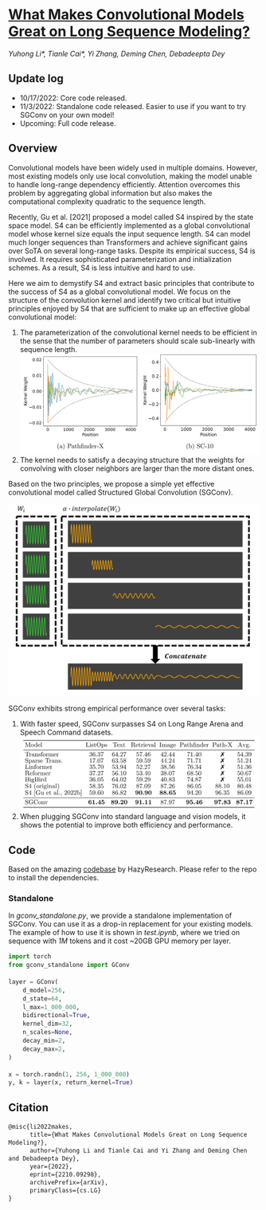 # [What Makes Convolutional Models Great on Long Sequence Modeling?](https://arxiv.org/abs/2210.09298)

*Yuhong Li\*, Tianle Cai\*, Yi Zhang, Deming Chen, Debadeepta Dey*

## Update log

- 10/17/2022: Core code released.
- 11/3/2022: Standalone code released. Easier to use if you want to try SGConv on your own model!
- Upcoming: Full code release.

## Overview

Convolutional models have been widely used in multiple domains. However, most existing models only use local convolution, making the model unable to handle long-range dependency efficiently. Attention overcomes this problem by aggregating global information but also makes the computational complexity quadratic to the sequence length. 

Recently, Gu et al. [2021] proposed a model called S4 inspired by the state space model. S4 can be efficiently implemented as a global convolutional model whose kernel size equals the input sequence length. S4 can model much longer sequences than Transformers and achieve significant gains over SoTA on several long-range tasks. Despite its empirical success, S4 is involved. It requires sophisticated parameterization and initialization schemes. As a result, S4 is less intuitive and hard to use. 

Here we aim to demystify S4 and extract basic principles that contribute to the success of S4 as a global convolutional model. We focus on the structure of the convolution kernel and identify two critical but intuitive principles enjoyed by S4 that are sufficient to make up an effective global convolutional model: 

1. The parameterization of the convolutional kernel needs to be efficient in the sense that the number of parameters should scale sub-linearly with sequence length. ![image](imgs/decay.png)
2. The kernel needs to satisfy a decaying structure that the weights for convolving with closer neighbors are larger than the more distant ones. 

Based on the two principles, we propose a simple yet effective convolutional model called Structured Global Convolution (SGConv). 

![image](imgs/sgconv.png)

SGConv exhibits strong empirical performance over several tasks: 
1. With faster speed, SGConv surpasses S4 on Long Range Arena and Speech Command datasets. ![image](imgs/lra.png)
2. When plugging SGConv into standard language and vision models, it shows the potential to improve both efficiency and performance.



## Code

Based on the amazing [codebase](https://github.com/HazyResearch/state-spaces) by HazyResearch. Please refer to the repo to install the dependencies.

### Standalone
In *gconv_standalone.py*, we provide a standalone implementation of SGConv. You can use it as a drop-in replacement for your existing models. The example of how to use it is shown in *test.ipynb*, where we tried on sequence with *1M* tokens and it cost ~20GB GPU memory per layer.

```python
import torch
from gconv_standalone import GConv

layer = GConv(
    d_model=256,
    d_state=64,
    l_max=1_000_000,
    bidirectional=True,
    kernel_dim=32,
    n_scales=None,
    decay_min=2,
    decay_max=2,
)

x = torch.randn(1, 256, 1_000_000)
y, k = layer(x, return_kernel=True)
```


## Citation

```
@misc{li2022makes,
      title={What Makes Convolutional Models Great on Long Sequence Modeling?}, 
      author={Yuhong Li and Tianle Cai and Yi Zhang and Deming Chen and Debadeepta Dey},
      year={2022},
      eprint={2210.09298},
      archivePrefix={arXiv},
      primaryClass={cs.LG}
}
```